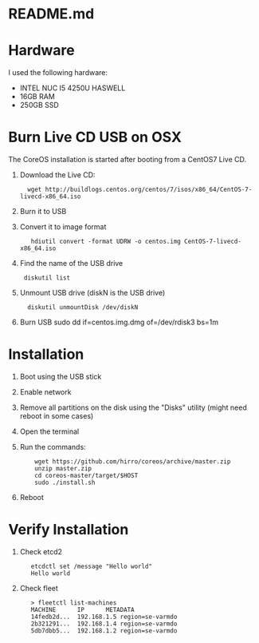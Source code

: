 # README.md

# Hardware
I used the following hardware:
* INTEL NUC I5 4250U HASWELL
* 16GB RAM
* 250GB SSD

# Burn Live CD USB on OSX
The CoreOS installation is started after booting from a CentOS7 Live CD. 

 1. Download the Live CD:
          
          wget http://buildlogs.centos.org/centos/7/isos/x86_64/CentOS-7-livecd-x86_64.iso
 2. Burn it to USB
  1. Convert it to image format

            hdiutil convert -format UDRW -o centos.img CentOS-7-livecd-x86_64.iso
  2. Find the name of the USB drive
  
          diskutil list
  3. Unmount USB drive (diskN is the USB drive)

           diskutil unmountDisk /dev/diskN 
  4. Burn USB
           sudo dd if=centos.img.dmg of=/dev/rdisk3 bs=1m

# Installation
1. Boot using the USB stick
2. Enable network
3. Remove all partitions on the disk using the "Disks" utility (might need reboot in some cases)
4. Open the terminal
5. Run the commands:
           
           wget https://github.com/hirro/coreos/archive/master.zip
           unzip master.zip
           cd coreos-master/target/$HOST
           sudo ./install.sh
6. Reboot

# Verify Installation
 1. Check etcd2

           etcdctl set /message "Hello world"
           Hello world
 2. Check fleet

           > fleetctl list-machines
           MACHINE		IP		METADATA
           14fedb2d...	192.168.1.5	region=se-varmdo
           2b321291...	192.168.1.4	region=se-varmdo
           5db7dbb5...	192.168.1.2	region=se-varmdo
           
           
